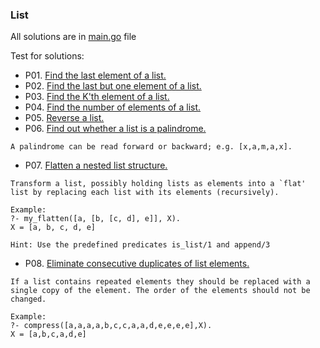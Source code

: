 ### List

All solutions are in [main.go](/list/main.go) file

Test for solutions:

* P01. [Find the last element of a list.](/list/p01_test.go#L3)
* P02. [Find the last but one element of a list.](/list/p02_test.go#L3)
* P03. [Find the K'th element of a list.](/list/p03_test.go#L3)
* P04. [Find the number of elements of a list.](/list/p04_test.go#L3)
* P05. [Reverse a list.](/list/p05_test.go#L3)
* P06. [Find out whether a list is a palindrome.](/list/p06_test.go#L3)
```
A palindrome can be read forward or backward; e.g. [x,a,m,a,x].
```

* P07. [Flatten a nested list structure.](/list/p07_test.go#L3)
```
Transform a list, possibly holding lists as elements into a `flat' list by replacing each list with its elements (recursively).

Example:
?- my_flatten([a, [b, [c, d], e]], X).
X = [a, b, c, d, e]

Hint: Use the predefined predicates is_list/1 and append/3
```

* P08. [Eliminate consecutive duplicates of list elements.](/list/p08_test.go#L3)
```
If a list contains repeated elements they should be replaced with a single copy of the element. The order of the elements should not be changed.

Example:
?- compress([a,a,a,a,b,c,c,a,a,d,e,e,e,e],X).
X = [a,b,c,a,d,e]
```